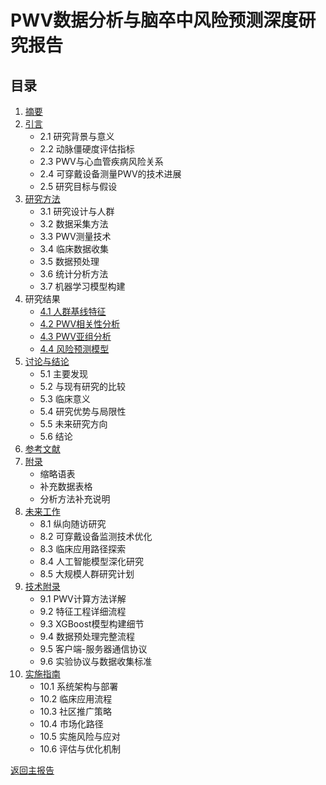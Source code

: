 # PWV数据分析与脑卒中风险预测深度研究报告

## 目录

1. [摘要](01_abstract.md)
2. [引言](02_introduction.md)
   - 2.1 研究背景与意义
   - 2.2 动脉僵硬度评估指标
   - 2.3 PWV与心血管疾病风险关系
   - 2.4 可穿戴设备测量PWV的技术进展
   - 2.5 研究目标与假设
3. [研究方法](03_methods.md)
   - 3.1 研究设计与人群
   - 3.2 数据采集方法
   - 3.3 PWV测量技术
   - 3.4 临床数据收集
   - 3.5 数据预处理
   - 3.6 统计分析方法
   - 3.7 机器学习模型构建
4. 研究结果
   - [4.1 人群基线特征](results/01_baseline_characteristics.md)
   - [4.2 PWV相关性分析](results/02_correlation_analysis.md)
   - [4.3 PWV亚组分析](results/03_subgroup_analysis.md)
   - [4.4 风险预测模型](results/04_risk_models.md)
5. [讨论与结论](04_discussion.md)
   - 5.1 主要发现
   - 5.2 与现有研究的比较
   - 5.3 临床意义
   - 5.4 研究优势与局限性
   - 5.5 未来研究方向
   - 5.6 结论
6. [参考文献](05_references.md)
7. [附录](06_appendix.md)
   - 缩略语表
   - 补充数据表格
   - 分析方法补充说明
8. [未来工作](07_future_work.md)
   - 8.1 纵向随访研究
   - 8.2 可穿戴设备监测技术优化
   - 8.3 临床应用路径探索
   - 8.4 人工智能模型深化研究
   - 8.5 大规模人群研究计划
9. [技术附录](08_technical_appendix.md)
   - 9.1 PWV计算方法详解
   - 9.2 特征工程详细流程
   - 9.3 XGBoost模型构建细节
   - 9.4 数据预处理完整流程
   - 9.5 客户端-服务器通信协议
   - 9.6 实验协议与数据收集标准
10. [实施指南](09_implementation_guidelines.md)
    - 10.1 系统架构与部署
    - 10.2 临床应用流程
    - 10.3 社区推广策略
    - 10.4 市场化路径
    - 10.5 实施风险与应对
    - 10.6 评估与优化机制

[返回主报告](../Comprehensive_Analysis_Deep_Dive_Report.md) 
